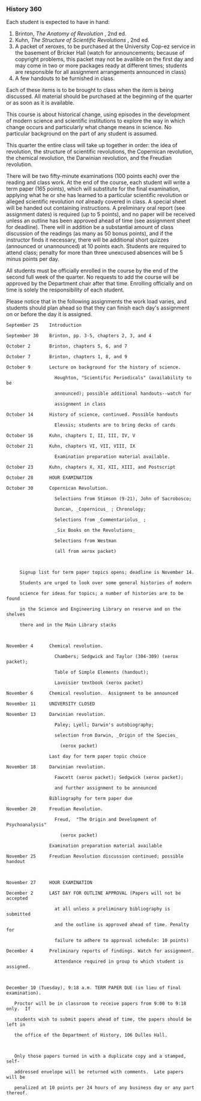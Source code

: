 ### History 360



Each student is expected to have in hand:

  1. Brinton, _The Anatomy of Revolution_ , 2nd ed. 
  2. Kuhn, _The Structure of Scientific Revolutions_ , 2nd ed. 
  3. A packet of xeroxes, to be purchased at the University Cop-ez service in the basement of Bricker Hall (watch for announcements; because of copyright problems, this packet may not be availible on the first day and may come in two or more packages ready at different times; students are responsible for all assignment arrangements announced in class) 
  4. A few handouts to be furnished in class. 

Each of these items is to be brought to class when the item is being
discussed. All material should be purchased at the beginning of the quarter or
as soon as it is available.



This course is about historical change, using episodes in the development of
modern science and scientific institutions to explore the way in which change
occurs and particularly what change means in science. No particular background
on the part of any student is assumed.

This quarter the entire class will take up together in order: the idea of
revolution, the structure of scientific revolutions, the Copernican
revolution, the chemical revolution, the Darwinian revolution, and the
Freudian revolution.



There will be two fifty-minute examinations (100 points each) over the reading
and class work. At the end of the course, each student will write a term paper
(165 points), which will substitute for the final examination, applying what
he or she has learned to a particular scientific revolution or alleged
scientific revolution _not_ already covered in class. A special sheet will be
handed out containing instructions. A preliminary oral report (see assignment
dates) is required (up to 5 points), and no paper will be received unless an
outline has been approved ahead of time (see assignment sheet for deadline).
There will in addition be a substantial amount of class discussion of the
readings (as many as 50 bonus points), and if the instructor finds it
necessary, there will be additional short quizzes (announced or unannounced)
at 10 points each. Students are required to attend class; penalty for more
than three unexcused absences will be 5 minus points per day.



All students must be officially enrolled in the course by the end of the
second full week of the quarter. No requests to add the course will be
approved by the Department chair after that time. Enrolling officially and on
time is solely the responsibility of each student.



Please notice that in the following assignments the work load varies, and
students should plan ahead so that they can finish each day's assignment on or
before the day it is assigned.

    
    
    September 25    Introduction
    September 30    Brinton, pp. 3-5, chapters 2, 3, and 4
    October 2       Brinton, chapters 5, 6, and 7
    October 7       Brinton, chapters 1, 8, and 9
    October 9       Lecture on background for the history of science.
                      Houghton, "Scientific Periodicals" (availability to be
                      announced); possible additional handouts--watch for
                      assignment in class
    October 14      History of science, continued. Possible handouts
                      Eleusis; students are to bring decks of cards
    October 16      Kuhn, chapters I, II, III, IV, V
    October 21      Kuhn, chapters VI, VII, VIII, IX
                      Examination preparation material available.
    October 23      Kuhn, chapters X, XI, XII, XIII, and Postscript
    October 28      HOUR EXAMINATION
    October 30      Copernican Revolution.
                      Selections from Stimson (9-21), John of Sacrobosco;
                      Duncan, _Copernicus_ ; Chronology;
                      Selections from _Commentariolus_ ;
                      _Six Books on the Revolutions_
                      Selections from Westman
                      (all from xerox packet)
    
         Signup list for term paper topics opens; deadline is November 14.
         Students are urged to look over some general histories of modern
         science for ideas for topics; a number of histories are to be found
         in the Science and Engineering Library on reserve and on the shelves
         there and in the Main Library stacks
    
    November 4      Chemical revolution.
                      Chambers; Sedgwick and Taylor (304-309) (xerox packet);
                      Table of Simple Elements (handout);
                      Lavoisier textbook (xerox packet)
    November 6      Chemical revolution.  Assignment to be announced
    November 11     UNIVERSITY CLOSED
    November 13     Darwinian revolution.
                      Paley; Lyell; Darwin's autobiography;
                      selection from Darwin, _Origin of the Species_
                        (xerox packet)
                    Last day for term paper topic choice
    November 18     Darwinian revolution.
                      Fawcett (xerox packet); Sedgwick (xerox packet);
                      and further assignment to be announced
                    Bibliography for term paper due
    November 20     Freudian Revolution.
                      Freud,  "The Origin and Development of Psychoanalysis"
                        (xerox packet)
                    Examination preparation material available
    November 25     Freudian Revolution discussion continued; possible handout
    
    
    November 27     HOUR EXAMINATION
    December 2      LAST DAY FOR OUTLINE APPROVAL (Papers will not be accepted
                      at all unless a preliminary bibliography is submitted
                      and the outline is approved ahead of time. Penalty for
                      failure to adhere to approval schedule: 10 points)
    December 4      Preliminary reports of findings. Watch for assignment.
                      Attendance required in group to which student is assigned.
    
    December 10 (Tuesday), 9:18 a.m. TERM PAPER DUE (in lieu of final examination).
       Proctor will be in classroom to receive papers from 9:00 to 9:18 only.  If 
       students wish to submit papers ahead of time, the papers should be left in 
       the office of the Department of History, 106 Dulles Hall.
    
       Only those papers turned in with a duplicate copy and a stamped, self-
       addressed envelope will be returned with comments.  Late papers will be
       penalized at 10 points per 24 hours of any business day or any part thereof.
    
    

